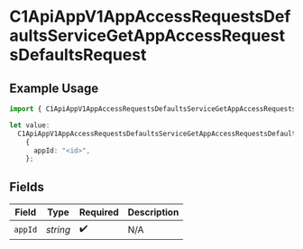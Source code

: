 # C1ApiAppV1AppAccessRequestsDefaultsServiceGetAppAccessRequestsDefaultsRequest

## Example Usage

```typescript
import { C1ApiAppV1AppAccessRequestsDefaultsServiceGetAppAccessRequestsDefaultsRequest } from "conductorone-sdk-typescript/sdk/models/operations";

let value:
  C1ApiAppV1AppAccessRequestsDefaultsServiceGetAppAccessRequestsDefaultsRequest =
    {
      appId: "<id>",
    };
```

## Fields

| Field              | Type               | Required           | Description        |
| ------------------ | ------------------ | ------------------ | ------------------ |
| `appId`            | *string*           | :heavy_check_mark: | N/A                |